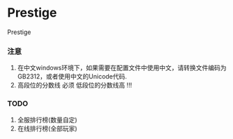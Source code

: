 # Prestige
Prestige

### 注意
1. 在中文windows环境下，如果需要在配置文件中使用中文，请转换文件编码为 GB2312，或者使用中文的Unicode代码.
2. 高段位的分数线 必须 低段位的分数线高 !!!

### TODO
1. 全服排行榜(数量自定)
2. 在线排行榜(全部玩家)
